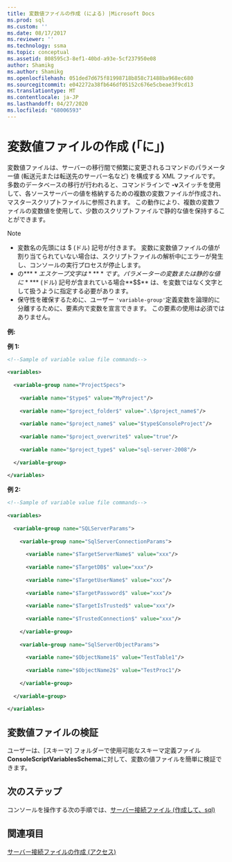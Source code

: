 ```yaml
---
title: 変数値ファイルの作成 (による) |Microsoft Docs
ms.prod: sql
ms.custom: ''
ms.date: 08/17/2017
ms.reviewer: ''
ms.technology: ssma
ms.topic: conceptual
ms.assetid: 808595c3-8ef1-40bd-a93e-5cf237950e08
author: Shamikg
ms.author: Shamikg
ms.openlocfilehash: 051ded7d675f81998718b858c71488ba968ec680
ms.sourcegitcommit: e042272a38fb646df05152c676e5cbeae3f9cd13
ms.translationtype: MT
ms.contentlocale: ja-JP
ms.lasthandoff: 04/27/2020
ms.locfileid: "68006593"
---
```

# <a name="creating-variable-value-files-accesstosql"></a>変数値ファイルの作成 (「に」)
変数値ファイルは、サーバーの移行間で頻繁に変更されるコマンドのパラメーター値 (転送元または転送先のサーバー名など) を構成する XML ファイルです。 多数のデータベースの移行が行われると、コマンドラインで **-v**スイッチを使用して、各ソースサーバーの値を格納するための複数の変数ファイルが作成され、マスタースクリプトファイルに参照されます。 この動作により、複数の変数ファイルの変数値を使用して、少数のスクリプトファイルで静的な値を保持することができます。  
  
> [!NOTE]  
> -  変数名の先頭には $ (ドル) 記号が付きます。 変数に変数値ファイルの値が割り当てられていない場合は、スクリプトファイルの解析中にエラーが発生し、コンソールの実行プロセスが停止します。  
> -  の**$** エスケープ文字は**$$** です。 パラメーターの変数または静的な値に**$** (ドル) 記号が含まれている場合**$$** は、を変数ではなく文字として扱うように指定する必要があります。  
> -  保守性を確保するために、ユーザー `'variable-group'`定義変数を論理的に分離するために、要素内で変数を宣言できます。  この要素の使用は必須ではありません。  
  
**例:**  
  
**例 1:**  
  
```xml  
<!--Sample of variable value file commands-->  
  
<variables>  
  
  <variable-group name="ProjectSpecs">  
  
    <variable name="$type$" value="MyProject"/>  
  
    <variable name="$project_folder$" value=".\$project_name$"/>  
  
    <variable name="$project_name$" value="$type$ConsoleProject"/>  
  
    <variable name="$project_overwrite$" value="true"/>  
  
    <variable name="$project_type$" value="sql-server-2008"/>  
  
  </variable-group>  
  
</variables>  
```  
**例 2:**  
  
```xml  
<!--Sample of variable value file commands-->  
  
<variables>  
  
  <variable-group name="SQLServerParams">  
  
    <variable-group name="SqlServerConnectionParams">  
  
      <variable name="$TargetServerName$" value="xxx"/>  
  
      <variable name="$TargetDB$" value="xxx"/>  
  
      <variable name="$TargetUserName$" value="xxx"/>  
  
      <variable name="$TargetPassword$" value="xxx"/>  
  
      <variable name="$TargetIsTrusted$" value="xxx"/>  
  
      <variable name="$TrustedConnection$" value="xxx"/>  
  
    </variable-group>  
  
    <variable-group name="SqlServerObjectParams">  
  
      <variable name="$ObjectName1$" value="TestTable1"/>  
  
      <variable name="$ObjectName2$" value="TestProc1"/>  
  
    </variable-group>  
  
  </variable-group>  
  
</variables>  
```  
  
## <a name="variable-value-file-validation"></a>変数値ファイルの検証  
ユーザーは、[スキーマ] フォルダーで使用可能なスキーマ定義ファイル**ConsoleScriptVariablesSchema**に対して、変数の値ファイルを簡単に検証できます。  
  
## <a name="next-step"></a>次のステップ  
コンソールを操作する次の手順では、[サーバー接続ファイル &#40;作成して、sql&#41;](../../ssma/access/creating-the-server-connection-files-accesstosql.md)  
  
## <a name="see-also"></a>関連項目  
[サーバー接続ファイルの作成 (アクセス)](https://msdn.microsoft.com/829153be-aa8e-4162-87e8-69882feecf19)  
  
